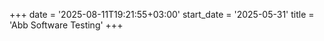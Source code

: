 +++
date = '2025-08-11T19:21:55+03:00'
start_date = '2025-05-31'
title = 'Abb Software Testing'
+++

